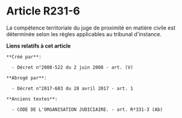 # Article R231-6

La compétence territoriale du juge de proximité en matière civile est déterminée selon les règles applicables au tribunal
d'instance.

**Liens relatifs à cet article**

	**Créé par**:

	  - Décret n°2008-522 du 2 juin 2008 - art. (V)

	**Abrogé par**:

	  - Décret n°2017-683 du 28 avril 2017 - art. 1

	**Anciens textes**:

	  - CODE DE L'ORGANISATION JUDICIAIRE. - art. R*331-3 (Ab)
